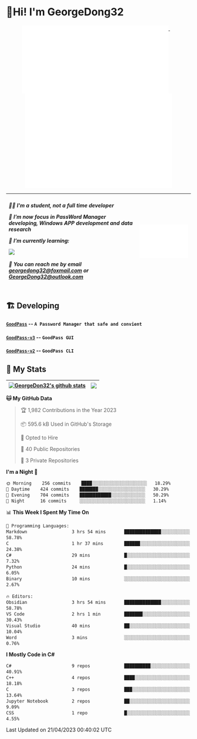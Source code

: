 # 👋Hi! I'm GeorgeDong32
<p align="center">
  <a href="#">
    <img width="400" align="top" src="https://github.com/GeorgeDong32/GeorgeDong32/blob/main/metrics.classic.svg" />
  </a>
  &emsp;
  <a href="#">
    <img width="400" align="top" src="https://github.com/GeorgeDong32/GeorgeDong32/blob/main/metrics.achievements.svg" />
  </a>
</p>

| <h5 align="left"> <p>🧑‍🎓 I'm a student, not a full time developer</p> <p>👀 I’m now focus in PassWord Manager developing, Windows APP development and data research</p> <p>📖 I’m currently learning:</p> <p><img height="28" src="https://skillicons.dev/icons?i=cs,c,cpp,matlab,cmake,py,dotnet,unity" /></p> <p>💬 You can reach me by email georgedong32@foxmail.com or GeorgeDong32@outlook.com</p></h5> | <img width="450" alt="my-commit-calendar" src="https://github.com/GeorgeDong32/GeorgeDong32/blob/main/metrics.plugin.isocalendar.svg" > |
| ------------- | ------------- |

## 🏗️ Developing
#### [`GoodPass`](https://github.com/GeorgeDong32/GoodPass) -- `A Password Manager that safe and convient`
#### [`GoodPass-v3`](https://github.com/GeorgeDong32/GoodPass-v3) -- `GoodPass GUI`
#### [`GoodPass-v2`](https://github.com/GeorgeDong32/GoodPass-v2) -- `GoodPass CLI`

## 🚀 My Stats

| <a href="https://github.com/GeorgeDong32/github-readme-stats"><img align="center" src="https://github-readme-stats-one-topaz-92.vercel.app/api?username=GeorgeDong32&show_icons=true&bg_color=45,34558b,FFFFFF&title_color=FFFFFF&icon_color=F5DF4D&hide_border=1" alt="GeorgeDon32's github stats" /></a> | <a href="https://github.com/GeorgeDong32/github-readme-stats"><img align="center" height="192" src="https://github-readme-stats-one-topaz-92.vercel.app/api/top-langs/?username=GeorgeDong32&layout=compact&bg_color=45,FFFFFF,34558b&title_color=555555&hide_border=1&langs_count=7" /></a> |
| ------------- | ------------- |


<!--START_SECTION:waka-->
**🐱 My GitHub Data** 

> 🏆 1,982 Contributions in the Year 2023
 > 
> 📦 595.6 kB Used in GitHub's Storage 
 > 
> 💼 Opted to Hire
 > 
> 📜 40 Public Repositories 
 > 
> 🔑 3 Private Repositories  
 > 
**I'm a Night 🦉** 

```text
🌞 Morning    256 commits    ████░░░░░░░░░░░░░░░░░░░░░   18.29% 
🌆 Daytime    424 commits    ███████░░░░░░░░░░░░░░░░░░   30.29% 
🌃 Evening    704 commits    ████████████░░░░░░░░░░░░░   50.29% 
🌙 Night      16 commits     ░░░░░░░░░░░░░░░░░░░░░░░░░   1.14%

```


📊 **This Week I Spent My Time On** 

```text
💬 Programming Languages: 
Markdown                 3 hrs 54 mins       ██████████████░░░░░░░░░░░   58.78% 
C                        1 hr 37 mins        ██████░░░░░░░░░░░░░░░░░░░   24.38% 
C#                       29 mins             █░░░░░░░░░░░░░░░░░░░░░░░░   7.32% 
Python                   24 mins             █░░░░░░░░░░░░░░░░░░░░░░░░   6.05% 
Binary                   10 mins             ░░░░░░░░░░░░░░░░░░░░░░░░░   2.67%

🔥 Editors: 
Obsidian                 3 hrs 54 mins       ██████████████░░░░░░░░░░░   58.78% 
VS Code                  2 hrs 1 min         ███████░░░░░░░░░░░░░░░░░░   30.43% 
Visual Studio            40 mins             ██░░░░░░░░░░░░░░░░░░░░░░░   10.04% 
Word                     3 mins              ░░░░░░░░░░░░░░░░░░░░░░░░░   0.76%

```

**I Mostly Code in C#** 

```text
C#                       9 repos             ██████████░░░░░░░░░░░░░░░   40.91% 
C++                      4 repos             ████░░░░░░░░░░░░░░░░░░░░░   18.18% 
C                        3 repos             ███░░░░░░░░░░░░░░░░░░░░░░   13.64% 
Jupyter Notebook         2 repos             ██░░░░░░░░░░░░░░░░░░░░░░░   9.09% 
CSS                      1 repo              █░░░░░░░░░░░░░░░░░░░░░░░░   4.55%

```



 Last Updated on 21/04/2023 00:40:02 UTC
<!--END_SECTION:waka-->

